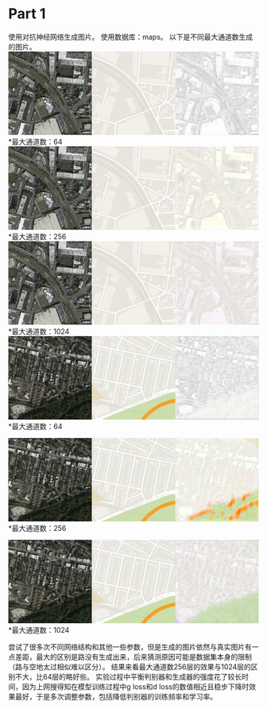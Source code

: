 # Part 1

使用对抗神经网络生成图片。
使用数据库：maps。
以下是不同最大通道数生成的图片。
![生成的图片](64-1.jpg)
*最大通道数：64
![生成的图片](256-1.jpg)
*最大通道数：256
![生成的图片](1024-1.jpg)
*最大通道数：1024
![生成的图片](64-2.jpg)
*最大通道数：64

![生成的图片](256-2.jpg)
*最大通道数：256

![生成的图片](1024-2.jpg)
*最大通道数：1024

尝试了很多次不同网络结构和其他一些参数，但是生成的图片依然与真实图片有一点差距，最大的区别是路没有生成出来，后来猜测原因可能是数据集本身的限制（路与空地太过相似难以区分）。
结果来看最大通道数256层的效果与1024层的区别不大，比64层的略好些。
实验过程中平衡判别器和生成器的强度花了较长时间，因为上网搜得知在模型训练过程中g loss和d loss的数值相近且稳步下降时效果最好，于是多次调整参数，包括降低判别器的训练频率和学习率。
